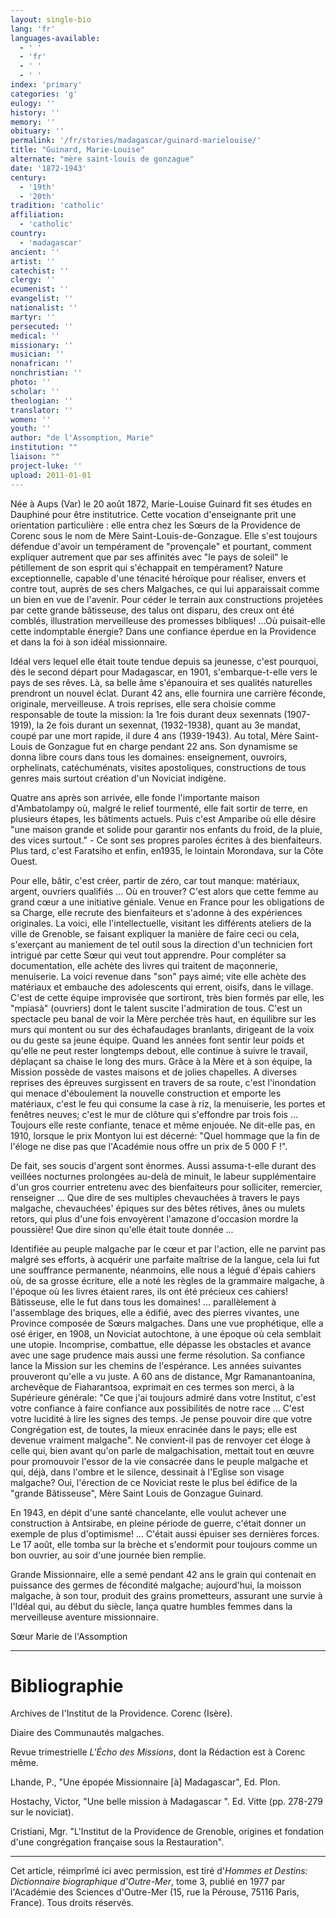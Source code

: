 ```yaml
---
layout: single-bio
lang: 'fr'
languages-available:
  - ' '
  - 'fr'
  - ' '
  - ' '
index: 'primary'
categories: 'g'
eulogy: ''
history: ''
memory: ''
obituary: ''
permalink: '/fr/stories/madagascar/guinard-marielouise/'
title: "Guinard, Marie-Louise"
alternate: "mère saint-louis de gonzague"
date: '1872-1943'
century:
  - '19th'
  - '20th'
tradition: 'catholic'
affiliation:
  - 'catholic'
country:
  - 'madagascar'
ancient: ''
artist: ''
catechist: ''
clergy: ''
ecumenist: ''
evangelist: ''
nationalist: ''
martyr: ''
persecuted: ''
medical: ''
missionary: ''
musician: ''
nonafrican: ''
nonchristian: ''
photo: ''
scholar: ''
theologian: ''
translator: ''
women: ''
youth: ''
author: "de l'Assomption, Marie"
institution: ""
liaison: ""
project-luke: ''
upload: 2011-01-01
---
```




Née à Aups (Var) le 20 août 1872, Marie-Louise Guinard fit ses études en
Dauphiné pour être institutrice. Cette vocation d'enseignante prit une orientation particulière : elle entra chez les Sœurs de la Providence de Corenc sous le nom de Mère Saint-Louis-de-Gonzague. Elle s'est toujours défendue d'avoir un tempérament de "provençale" et pourtant, comment expliquer autrement que par ses affinités avec "le pays de soleil" le pétillement de son esprit qui s'échappait en tempérament? Nature exceptionnelle, capable d'une ténacité héroïque pour réaliser, envers et contre tout, auprès de ses chers Malgaches, ce qui lui apparaissait comme un bien en vue de l'avenir. Pour céder le terrain aux constructions projetées par cette grande bâtisseuse, des talus ont disparu, des creux ont été comblés, illustration merveilleuse des promesses bibliques! …Où puisait-elle cette indomptable énergie? Dans une confiance éperdue en la Providence et dans la foi à son idéal missionnaire.

Idéal vers lequel elle était toute tendue depuis sa jeunesse, c'est pourquoi, dès le second départ pour Madagascar, en 1901, s'embarque-t-elle vers le pays de ses rêves. Là, sa belle âme s'épanouira et ses qualités naturelles prendront un nouvel éclat. Durant 42 ans, elle fournira une carrière féconde, originale, merveilleuse. A trois reprises, elle sera choisie comme responsable de toute la mission: la 1re fois durant deux sexennats (1907-1919), la 2e fois durant un sexennat, (1932-1938), quant au 3e mandat, coupé par une mort rapide, il dure 4 ans (1939-1943). Au total, Mère Saint-Louis de Gonzague fut en charge pendant 22 ans. Son dynamisme se donna libre cours dans tous les domaines: enseignement, ouvroirs, orphelinats, catéchuménats, visites apostoliques, constructions de tous genres mais surtout création d'un Noviciat indigène.

Quatre ans après son arrivée, elle fonde l'importante maison d'Ambatolampy où, malgré le relief tourmenté, elle fait sortir de terre, en plusieurs étapes, les bâtiments actuels. Puis c'est Amparibe où elle désire "une maison grande et solide pour garantir nos enfants du froid, de la pluie, des vices surtout." - Ce sont ses propres paroles écrites à des bienfaiteurs. Plus tard, c'est Faratsiho et enfin, en1935, le lointain Morondava, sur la Côte Ouest.

Pour elle, bâtir, c'est créer, partir de zéro, car tout manque: matériaux, argent, ouvriers qualifiés ... Où en trouver? C'est alors que cette femme au grand cœur a une initiative géniale. Venue en France pour les obligations de sa Charge, elle recrute des bienfaiteurs et s'adonne à des expériences originales. La voici, elle l'intellectuelle, visitant les différents ateliers de la ville de Grenoble, se faisant expliquer la manière de faire ceci ou cela, s'exerçant au maniement de tel outil sous la direction d'un technicien fort intrigué par cette Sœur qui veut tout apprendre. Pour compléter sa documentation, elle achète des livres qui traitent de maçonnerie, menuiserie. La voici revenue dans "son" pays aimé; vite elle achète des matériaux et embauche des adolescents qui errent, oisifs, dans le village. C'est de cette équipe improvisée que sortiront, très bien formés par elle, les "mpiasà" (ouvriers) dont le talent suscite l'admiration de tous. C'est un spectacle peu banal de voir la Mère perchée très haut, en équilibre sur les murs qui montent ou sur des échafaudages branlants, dirigeant de la voix ou du geste sa jeune équipe. Quand les années font sentir leur poids et qu'elle ne peut rester longtemps debout, elle continue à suivre le travail, déplaçant sa chaise le long des murs. Grâce à la Mère et à son équipe, la Mission possède de vastes maisons et de jolies chapelles. A diverses reprises des épreuves surgissent en travers de sa route, c'est l'inondation qui menace d'éboulement la nouvelle construction et emporte les matériaux, c'est le feu qui consume la case à riz, la menuiserie, les portes et fenêtres neuves; c'est le mur de clôture qui s'effondre par trois fois ... Toujours elle reste confiante, tenace et même enjouée. Ne dit-elle pas, en 1910, lorsque le prix Montyon lui est décerné: "Quel hommage que la fin de l'éloge ne dise pas que l'Académie nous offre un prix de 5 000 F !".

De fait, ses soucis d'argent sont énormes. Aussi assuma-t-elle durant des veillées nocturnes prolongées au-delà de minuit, le labeur supplémentaire d'un gros courrier entretenu avec des bienfaiteurs pour solliciter, remercier, renseigner ... Que dire de ses multiples chevauchées à travers le pays malgache, chevauchées' épiques sur des bêtes rétives, ânes ou mulets retors, qui plus d'une fois envoyèrent l'amazone d'occasion mordre la poussière! Que dire sinon qu'elle était toute donnée ...

Identifiée au peuple malgache par le cœur et par l'action, elle ne parvint pas malgré ses efforts, à acquérir une parfaite maîtrise de la langue, cela lui fut une souffrance permanente, néanmoins, elle nous a légué d'épais cahiers où, de sa grosse écriture, elle a noté les règles de la grammaire malgache, à l'époque où les livres étaient rares, ils ont été précieux ces cahiers! Bâtisseuse, elle le fut dans tous les domaines! ... parallèlement à l'assemblage des briques, elle a édifié, avec des pierres vivantes, une Province composée de Sœurs malgaches. Dans une vue prophétique, elle a osé ériger, en 1908, un Noviciat autochtone, à une époque où cela semblait une utopie. Incomprise, combattue, elle dépasse les obstacles et avance avec une sage prudence mais aussi une ferme résolution. Sa confiance lance la Mission sur les chemins de l'espérance. Les années suivantes prouveront qu'elle a vu juste. A 60 ans de distance, Mgr Ramanantoanina, archevêque de Fiaharantsoa, exprimait en ces termes son merci, à la Supérieure générale:  "Ce que j'ai toujours admiré dans votre Institut, c'est votre confiance à faire confiance aux possibilités de notre race ... C'est votre lucidité à lire les signes des temps. Je pense pouvoir dire que votre Congrégation est, de toutes, la mieux enracinée dans le pays; elle est devenue vraiment malgache". Ne convient-il pas de renvoyer cet éloge à celle qui, bien avant qu'on parle de malgachisation, mettait tout en œuvre pour promouvoir l'essor de la vie consacrée dans le peuple malgache et qui, déjà, dans l'ombre et le silence, dessinait à l'Eglise son visage malgache? Oui, l'érection de ce Noviciat reste le plus bel édifice de la "grande Bâtisseuse", Mère Saint Louis de Gonzague Guinard.

En 1943, en dépit d'une santé chancelante, elle voulut achever une construction à Antsirabe, en pleine période de guerre, c'était donner un exemple de plus d'optimisme! ... C'était aussi épuiser ses dernières forces. Le 17 août, elle tomba sur la brèche et s'endormit pour toujours comme un bon ouvrier, au soir d'une journée bien remplie.

Grande Missionnaire, elle a semé pendant 42 ans le grain qui contenait en  puissance des germes de fécondité malgache; aujourd'hui, la moisson malgache, à son tour, produit des grains prometteurs, assurant une survie à l'Idéal qui, au début du siècle, lança quatre humbles femmes dans la merveilleuse aventure missionnaire.

Sœur Marie de l'Assomption

---

# Bibliographie

Archives de l'Institut de la Providence. Corenc (Isère).

Diaire des Communautés malgaches.

Revue trimestrielle *L'Écho des Missions*, dont la Rédaction est à Corenc même.

Lhande, P., "Une épopée Missionnaire [à] Madagascar", Ed. Plon.

Hostachy, Victor, "Une belle mission à Madagascar ". Ed. Vitte (pp. 278-279 sur le noviciat).

Cristiani, Mgr. "L'Institut de la Providence de Grenoble, origines et fondation d'une congrégation française sous la Restauration".

---

Cet article, réimprîmé ici avec permission, est tiré d'*Hommes et Destins: Dictionnaire biographique d'Outre-Mer*, tome 3, publié en 1977 par l'Académie des Sciences d'Outre-Mer (15, rue la Pérouse, 75116 Paris, France). Tous droits réservés.